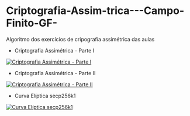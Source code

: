 # Criptografia-Assim-trica---Campo-Finito-GF-

Algoritmo dos exercícios de cripografia assimétrica das aulas

* Criptografia Assimétrica - Parte I
  
[![Criptografia Assimétrica - Parte I](http://img.youtube.com/vi/DNYtaOJijns/0.jpg)](http://www.youtube.com/watch?v=DNYtaOJijns "Criptografia Assimétrica - Parte I")

* Criptografia Assimétrica - Parte II
  
[![Criptografia Assimétrica - Parte II](http://img.youtube.com/vi/GOnRoixUVKA/0.jpg)](http://www.youtube.com/watch?v=GOnRoixUVKA "Criptografia Assimétrica - Parte II")

* Curva Elíptica secp256k1
  
[![Curva Elíptica secp256k1](http://img.youtube.com/vi/CSt3fl3g5s8/0.jpg)](http://www.youtube.com/watch?v=CSt3fl3g5s8 "Curva Elíptica secp256k1")
